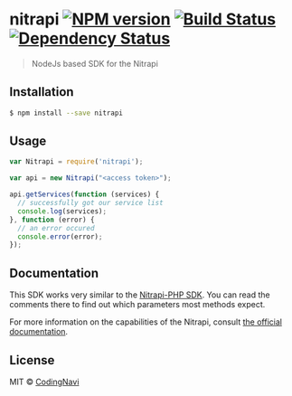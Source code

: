 # nitrapi [![NPM version][npm-image]][npm-url] [![Build Status][travis-image]][travis-url] [![Dependency Status][daviddm-image]][daviddm-url]
> NodeJs based SDK for the Nitrapi

## Installation

```sh
$ npm install --save nitrapi
```

## Usage

```js
var Nitrapi = require('nitrapi');

var api = new Nitrapi("<access token>");

api.getServices(function (services) {
  // successfully got our service list
  console.log(services);
}, function (error) {
  // an error occured
  console.error(error);
});
```

## Documentation

This SDK works very similar to the [Nitrapi-PHP SDK](https://github.com/nitrado/Nitrapi-PHP). You can read the comments there to find out which parameters most methods expect.

For more information on the capabilities of the Nitrapi, consult [the official documentation](https://nitrado.github.io/Nitrapi/).

## License

MIT © [CodingNavi](https://codingnavi.github.io)


[npm-image]: https://badge.fury.io/js/nitrapi.svg
[npm-url]: https://npmjs.org/package/nitrapi
[travis-image]: https://travis-ci.org/codingnavi/Nitrapi-Node.svg?branch=master
[travis-url]: https://travis-ci.org/codingnavi/Nitrapi-Node
[daviddm-image]: https://david-dm.org/codingnavi/Nitrapi-Node.svg?theme=shields.io
[daviddm-url]: https://david-dm.org/codingnavi/Nitrapi-Node
